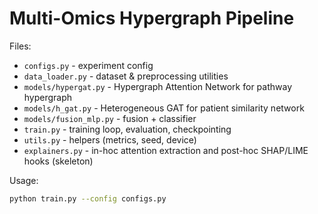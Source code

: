 # Multi-Omics Hypergraph Pipeline


Files:
- `configs.py` - experiment config
- `data_loader.py` - dataset & preprocessing utilities
- `models/hypergat.py` - Hypergraph Attention Network for pathway hypergraph
- `models/h_gat.py` - Heterogeneous GAT for patient similarity network
- `models/fusion_mlp.py` - fusion + classifier
- `train.py` - training loop, evaluation, checkpointing
- `utils.py` - helpers (metrics, seed, device)
- `explainers.py` - in-hoc attention extraction and post-hoc SHAP/LIME hooks (skeleton)


Usage:
```bash
python train.py --config configs.py